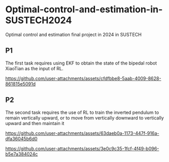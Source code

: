 # Optimal-control-and-estimation-in-SUSTECH2024
Optimal control and estimation final project in 2024 in SUSTECH

## P1
The first task requires using EKF to obtain the state of the bipedal robot XiaoTian as the input of RL.

https://github.com/user-attachments/assets/cfdfbbe8-5aab-4009-8628-861815e5091d

## P2
The second task requires the use of RL to train the inverted pendulum to remain vertically upward, or to move from vertically downward to vertically upward and then maintain it

https://github.com/user-attachments/assets/63daeb0a-1173-447f-916a-dfa36045b6d0

https://github.com/user-attachments/assets/3e0c9c35-1fcf-4f49-b096-b5e7a384024c
